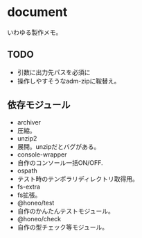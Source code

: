 # document
いわゆる製作メモ。

## TODO
* 引数に出力先パスを必須に
* 操作しやすそうなadm-zipに鞍替え。

## 依存モジュール
* archiver
 * 圧縮。
* unzip2
 * 展開。unzipだとバグがある。
* console-wrapper
 * 自作のコンソール一括ON/OFF.
* ospath
 * テスト時のテンポラリディレクトリ取得用。
* fs-extra
 * fs拡張。
* @honeo/test
 * 自作のかんたんテストモジュール。
* @honeo/check
 * 自作の型チェック等モジュール。
